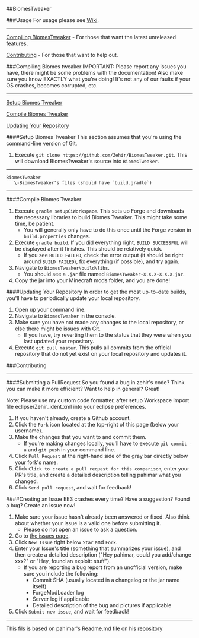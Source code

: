 ##BiomesTweaker

###Usage
For usage please see [Wiki](https://github.com/Zehir/BiomesTweaker/wiki).

***
[Compiling BiomesTweaker](#compiling-biomes-tweaker) - For those that want the latest unreleased features.

[Contributing](#contributing) - For those that want to help out.

###Compiling Biomes tweaker
IMPORTANT: Please report any issues you have, there might be some problems with the documentation!
Also make sure you know EXACTLY what you're doing!  It's not any of our faults if your OS crashes, becomes corrupted, etc.

***
[Setup Biomes Tweaker](#setup-biomes-tweaker)

[Compile Biomes Tweaker](#compile-biomes-tweaker)

[Updating Your Repository](#updating-your-repository)


####Setup Biomes Tweaker
This section assumes that you're using the command-line version of Git.

1. Execute `git clone https://github.com/Zehir/BiomesTweaker.git`.  This will download BiomesTweaker's source into `BiomesTweaker`.

***
	BiomesTweaker
	   \-BiomesTweaker's files (should have `build.gradle`)
***

####Compile Biomes Tweaker
1. Execute `gradle setupCiWorkspace`. This sets up Forge and downloads the necessary libraries to build Biomes Tweaker.  This might take some time, be patient.
	* You will generally only have to do this once until the Forge version in `build.properties` changes.
2. Execute `gradle build`. If you did everything right, `BUILD SUCCESSFUL` will be displayed after it finishes.  This should be relatively quick.
    * If you see `BUILD FAILED`, check the error output (it should be right around `BUILD FAILED`), fix everything (if possible), and try again.
3. Navigate to `BiomesTweaker\build\libs`.
    *  You should see a `.jar` file named `BiomesTweaker-X.X.X-X.X.X.jar`.
4. Copy the jar into your Minecraft mods folder, and you are done!

####Updating Your Repository
In order to get the most up-to-date builds, you'll have to periodically update your local repository.

1. Open up your command line.
2. Navigate to `BiomesTweaker` in the console.
3. Make sure you have not made any changes to the local repository, or else there might be issues with Git.
	* If you have, try reverting them to the status that they were when you last updated your repository.
4. Execute `git pull master`.  This pulls all commits from the official repository that do not yet exist on your local repository and updates it.

###Contributing
***
####Submitting a PullRequest
So you found a bug in zehir's code?  Think you can make it more efficient?  Want to help in general?  Great!

Note: Please use my custom code formatter, after setup Workspace import file eclipse/Zehir_ident.xml into your eclipse preferences.

1. If you haven't already, create a Github account.
2. Click the `Fork` icon located at the top-right of this page (below your username).
3. Make the changes that you want to and commit them.
	* If you're making changes locally, you'll have to execute `git commit -a` and `git push` in your command line.
4. Click `Pull Request` at the right-hand side of the gray bar directly below your fork's name.
5. Click `Click to create a pull request for this comparison`, enter your PR's title, and create a detailed description telling pahimar what you changed.
6. Click `Send pull request`, and wait for feedback!

####Creating an Issue
EE3 crashes every time?  Have a suggestion?  Found a bug?  Create an issue now!

1. Make sure your issue hasn't already been answered or fixed.  Also think about whether your issue is a valid one before submitting it.
	* Please do not open an issue to ask a question.
2. Go to [the issues page](https://github.com/Zehir/BiomesTweaker/issues).
3. Click `New Issue` right below `Star` and `Fork`.
4. Enter your Issue's title (something that summarizes your issue), and then create a detailed description ("Hey pahimar, could you add/change xxx?" or "Hey, found an exploit:  stuff").
	* If you are reporting a bug report from an unofficial version, make sure you include the following:
		* Commit SHA (usually located in a changelog or the jar name itself)
		* ForgeModLoader log
		* Server log if applicable
		* Detailed description of the bug and pictures if applicable
5. Click `Submit new issue`, and wait for feedback!

***
This fils is based on pahimar's Readme.md file on his [repository](https://github.com/pahimar/Equivalent-Exchange-3)
